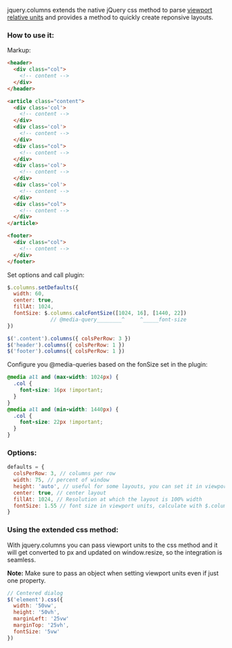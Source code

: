 jquery.columns extends the native jQuery css method to parse [viewport relative units](http://www.w3.org/TR/css3-values/#viewport-relative-lengths
) and provides a method to quickly create reponsive layouts.

### How to use it:

Markup:
```html
<header>
  <div class="col">
    <!-- content -->
  </div>
</header>

<article class="content">
  <div class='col'> 
    <!-- content -->
  </div>
  <div class='col'>
    <!-- content -->
  </div>
  <div class="col">
    <!-- content -->
  </div>
  <div class='col'> 
    <!-- content -->
  </div>
  <div class='col'>
    <!-- content -->
  </div>
  <div class="col">
    <!-- content -->
  </div>
</article>

<footer>
  <div class="col">
    <!-- content -->  
  </div>
</footer>
```

Set options and call plugin:
```javascript
$.columns.setDefaults({ 
  width: 60,
  center: true,
  fillAt: 1024,
  fontSize: $.columns.calcFontSize([1024, 16], [1440, 22])
              // @media-query________^     ^_____font-size
})

$('.content').columns({ colsPerRow: 3 })
$('header').columns({ colsPerRow: 1 })
$('footer').columns({ colsPerRow: 1 })
```

Configure you @media-queries based on the fonSize set in the plugin:
```css
@media all and (max-width: 1024px) {
  .col { 
    font-size: 16px !important;
  }
}
@media all and (min-width: 1440px) {
  .col { 
    font-size: 22px !important; 
  }
}
```

### Options:
```javascript
defaults = {
  colsPerRow: 3, // columns per row
  width: 75, // percent of window
  height: 'auto', // useful for some layouts, you can set it in viewport units (vh)
  center: true, // center layout
  fillAt: 1024, // Resolution at which the layout is 100% width
  fontSize: 1.55 // font size in viewport units, calculate with $.columns.calcFontSize
}
```

### Using the extended css method:

With jquery.columns you can pass viewport units to the css method and it will get converted to px and updated on window.resize, so the integration is seamless.

**Note:** Make sure to pass an object when setting viewport units even if just one property.

```javascript
// Centered dialog
$('element').css({
  width: '50vw',
  height: '50vh',
  marginLeft: '25vw'
  marginTop: '25vh',
  fontSize: '5vw'
})
```


